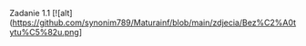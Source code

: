 Zadanie 1.1
[![alt](https://github.com/synonim789/Maturainf/blob/main/zdjecia/Bez%C2%A0tytu%C5%82u.png]
